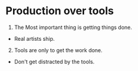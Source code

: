 Production over tools
=====================


1. The Most important thing is getting things done.
  - Real artists ship.

2. Tools are only to get the work done. 
  - Don't get distracted by the tools.
